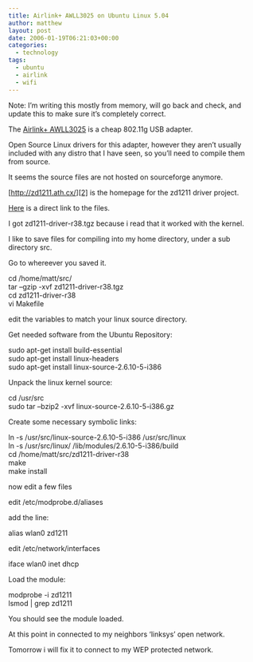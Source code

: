 ```yaml
---
title: Airlink+ AWLL3025 on Ubuntu Linux 5.04
author: matthew
layout: post
date: 2006-01-19T06:21:03+00:00
categories:
  - technology
tags:
  - ubuntu
  - airlink
  - wifi
---
```

Note: I&#8217;m writing this mostly from memory, will go back and check, and update this to make sure it&#8217;s completely correct.

The [Airlink+ AWLL3025][1] is a cheap 802.11g USB adapter.

Open Source Linux drivers for this adapter, however they aren&#8217;t usually included with any distro that I have seen, so you&#8217;ll need to compile them from source.

It seems the source files are not hosted on sourceforge anymore.

[http://zd1211.ath.cx/][2] is the homepage for the zd1211 driver project.

[Here][3] is a direct link to the files.

I got zd1211-driver-r38.tgz because i read that it worked with the kernel.

I like to save files for compiling into my home directory, under a sub directory src.

Go to whereever you saved it. 

<div class="code">
  cd /home/matt/src/ <br /> tar &#8211;gzip -xvf zd1211-driver-r38.tgz <br /> cd zd1211-driver-r38<br /> vi Makefile
</div>

edit the variables to match your linux source directory.

Get needed software from the Ubuntu Repository: 

<div class="code">
  sudo apt-get install build-essential<br /> sudo apt-get install linux-headers<br /> sudo apt-get install linux-source-2.6.10-5-i386
</div>

Unpack the linux kernel source: 

<div class="code">
  cd /usr/src<br /> sudo tar &#8211;bzip2 -xvf linux-source-2.6.10-5-i386.gz
</div>

Create some necessary symbolic links: 

<div class="code">
  ln -s /usr/src/linux-source-2.6.10-5-i386 /usr/src/linux<br /> ln -s /usr/src/linux/ /lib/modules/2.6.10-5-i386/build
</div>

<div class="code">
  cd /home/matt/src/zd1211-driver-r38<br /> make<br /> make install
</div>

now edit a few files

edit /etc/modprobe.d/aliases
  
add the line: 

<div class="code">
  alias wlan0 zd1211
</div>



edit /etc/network/interfaces 

<div class="code">
  iface wlan0 inet dhcp
</div>



Load the module: 

<div class="code">
  modprobe -i zd1211<br /> lsmod | grep zd1211
</div>



You should see the module loaded.

At this point in connected to my neighbors &#8216;linksys&#8217; open network.
  
Tomorrow i will fix it to connect to my WEP protected network.

 [1]: http://www.airlinkplus.com/wireless/awll3025.htm "Airlink+ AWLL3025"
 [2]: http://zd1211.ath.cx/ "http://zd1211.ath.cx/"
 [3]: http://zd1211.ath.cx/download "http://zd1211.ath.cx/"